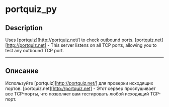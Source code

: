 # portquiz_py
## Description
Uses [portquiz][http://portquiz.net/] to check outbound ports.
[portquiz.net][http://portquiz.net] - This server listens on all TCP ports, allowing you to test any outbound TCP port.
***
## Описание
Используйте [portquiz][http://portquiz.net/] для проверки исходящих портов.
[portquiz.net][http://portquiz.net] - Этот сервер прослушивает все TCP-порты, что позволяет вам тестировать любой исходящий TCP-порт.